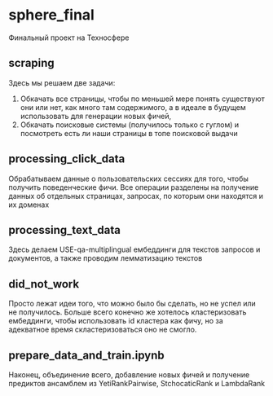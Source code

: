 # sphere_final
Финальный проект на Техносфере


## scraping
Здесь мы решаем две задачи:
1. Обкачать все страницы, чтобы по меньшей мере понять существуют они или нет, как много там содержимого, а в идеале в будущем использовать для генерации новых фичей,
2. Обкачать поисковые системы (получилось только с гуглом) и посмотреть есть ли наши страницы в топе поисковой выдачи

## processing_click_data
Обрабатываем данные о пользовательских сессиях для того, чтобы получить поведенческие фичи. Все операции разделены на получение данных об отдельных страницах, запросах, по которым они находятся и их доменах

## processing_text_data
Здесь делаем USE-qa-multiplingual ембеддинги для текстов запросов и документов, а также проводим лемматизацию текстов

## did_not_work
Просто лежат идеи того, что можно было бы сделать, но не успел или не получилось. Больше всего конечно же хотелось кластеризовать ембеддинги, чтобы использовать id кластера как фичу, но за адекватное время скластеризоваться оно не смогло.

## prepare_data_and_train.ipynb
Наконец, объединение всего, добавление новых фичей и получение предиктов ансамблем из YetiRankPairwise, StchocaticRank и LambdaRank
